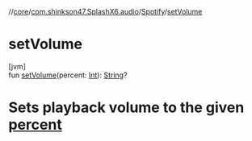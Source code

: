 //[core](../../../index.md)/[com.shinkson47.SplashX6.audio](../index.md)/[Spotify](index.md)/[setVolume](set-volume.md)

# setVolume

[jvm]\
fun [setVolume](set-volume.md)(percent: [Int](https://kotlinlang.org/api/latest/jvm/stdlib/kotlin/-int/index.html)): [String](https://kotlinlang.org/api/latest/jvm/stdlib/kotlin/-string/index.html)?

# Sets playback volume to the given [percent](set-volume.md)

